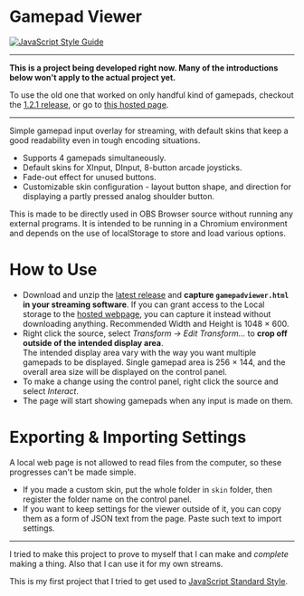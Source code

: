 # Gamepad Viewer

[![JavaScript Style Guide](https://img.shields.io/badge/code_style-standard-brightgreen.svg)][JavaScript Standard Style]

---

**This is a project being developed right now. Many of the introductions below won't apply to the actual project yet.**

To use the old one that worked on only handful kind of gamepads, checkout the [1.2.1 release](https://github.com/Dinir/gamepad-viewer/releases/tag/1.2.1), or go to [this hosted page](https://dinir.github.io/gamepad-viewer/xboxpadviewer.html).

---

<!--screenshots-->

Simple gamepad input overlay for streaming, with default skins that keep a good readability even in tough encoding situations.

- Supports 4 gamepads simultaneously.
- Default skins for XInput, DInput, 8-button arcade joysticks.
- Fade-out effect for unused buttons.
- Customizable skin configuration - layout button shape, and direction for displaying a partly pressed analog shoulder button.

This is made to be directly used in OBS Browser source without running any external programs. It is intended to be running in a Chromium environment and depends on the use of localStorage to store and load various options.

# How to Use

- Download and unzip the [latest release] and **capture `gamepadviewer.html` in your streaming software**. If you can grant access to the Local storage to the [hosted webpage], you can capture it instead without downloading anything. Recommended Width and Height is 1048 × 600.
- Right click the source, select *Transform -> Edit Transform...* to **crop off outside of the intended display area**.  
  The intended display area vary with the way you want multiple gamepads to be displayed. Single gamepad area is 256 × 144, and the overall area size will be displayed on the control panel.
- To make a change using the control panel, right click the source and select *Interact*.
- The page will start showing gamepads when any input is made on them.

# Exporting & Importing Settings

A local web page is not allowed to read files from the computer, so these progresses can't be made simple.

- If you made a custom skin, put the whole folder in `skin` folder, then register the folder name on the control panel.
- If you want to keep settings for the viewer outside of it, you can copy them as a form of JSON text from the page. Paste such text to import settings.

---

I tried to make this project to prove to myself that I can make and *complete* making a thing. Also that I can use it for my own streams.

This is my first project that I tried to get used to [JavaScript Standard Style].

[hosted webpage]: https://dinir.github.io/gamepad-viewer/gamepadviewer.html
[latest release]: https://github.com/Dinir/gamepad-viewer/releases/latest
[JavaScript Standard Style]: https://standardjs.com